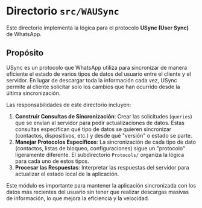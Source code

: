 # Directorio `src/WAUSync`

Este directorio implementa la lógica para el protocolo **USync (User Sync)** de WhatsApp.

## Propósito

USync es un protocolo que WhatsApp utiliza para sincronizar de manera eficiente el estado de varios tipos de datos del usuario entre el cliente y el servidor. En lugar de descargar toda la información cada vez, USync permite al cliente solicitar solo los cambios que han ocurrido desde la última sincronización.

Las responsabilidades de este directorio incluyen:

1.  **Construir Consultas de Sincronización**: Crear las solicitudes (`queries`) que se envían al servidor para pedir actualizaciones de datos. Estas consultas especifican qué tipo de datos se quieren sincronizar (contactos, dispositivos, etc.) y desde qué "versión" o estado se parte.
2.  **Manejar Protocolos Específicos**: La sincronización de cada tipo de dato (contactos, listas de bloqueo, configuraciones) sigue un "protocolo" ligeramente diferente. El subdirectorio `Protocols/` organiza la lógica para cada uno de estos tipos.
3.  **Procesar las Respuestas**: Interpretar las respuestas del servidor para actualizar el estado local de la aplicación.

Este módulo es importante para mantener la aplicación sincronizada con los datos más recientes del usuario sin tener que realizar descargas masivas de información, lo que mejora la eficiencia y la velocidad.
